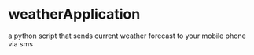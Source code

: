 # weatherApplication
a python script that sends current weather forecast to your mobile phone via sms
